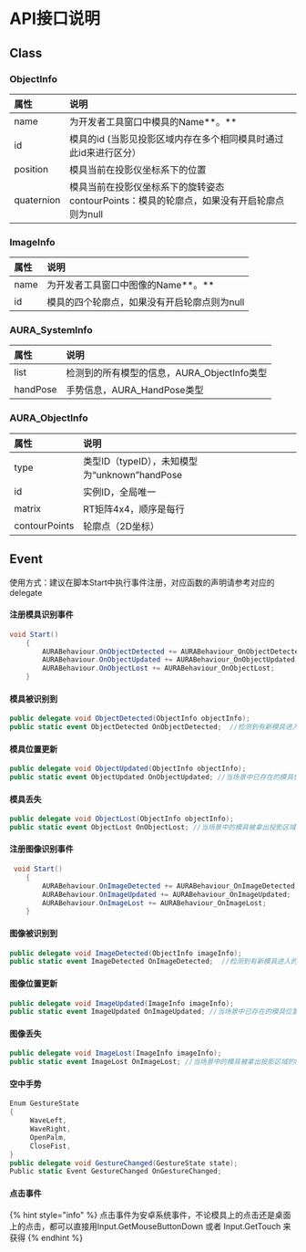 # API接口说明

## Class 

### ObjectInfo

| 属性 | 说明 |
| :--- | :--- |
| name | 为开发者工具窗口中模具的Name**。** |
| id | 模具的id \(当影见投影区域内存在多个相同模具时通过此id来进行区分） |
| position | 模具当前在投影仪坐标系下的位置 |
| quaternion | 模具当前在投影仪坐标系下的旋转姿态contourPoints：模具的轮廓点，如果没有开启轮廓点则为null |

### ImageInfo

| 属性 | 说明 |
| :--- | :--- |
| name | 为开发者工具窗口中图像的Name**。** |
| id | 模具的四个轮廓点，如果没有开启轮廓点则为null |

### **AURA\_SystemInfo**

| 属性 | 说明 |
| :--- | :--- |
| list | 检测到的所有模型的信息，AURA\_ObjectInfo类型 |
| handPose | 手势信息，AURA\_HandPose类型 |

### **AURA\_ObjectInfo** 

| 属性 | 说明 |
| :--- | :--- |
| type | 类型ID（typeID），未知模型为“unknown”handPose |
| id | 实例ID，全局唯一 |
| matrix | RT矩阵4x4，顺序是每行 |
| contourPoints | 轮廓点（2D坐标） |

## Event

使用方式：建议在脚本Start中执行事件注册，对应函数的声明请参考对应的delegate

#### 注册模具识别事件

```csharp
void Start()
    {
        AURABehaviour.OnObjectDetected += AURABehaviour_OnObjectDetected;
        AURABehaviour.OnObjectUpdated += AURABehaviour_OnObjectUpdated;
        AURABehaviour.OnObjectLost += AURABehaviour_OnObjectLost;
    }
```

#### **模具被识别到**

```csharp
public delegate void ObjectDetected(ObjectInfo objectInfo); 
public static event ObjectDetected OnObjectDetected;  //检测到有新模具进入的时候回调一次
```

#### 模具位置更新

```csharp
public delegate void ObjectUpdated(ObjectInfo objectInfo);
public static event ObjectUpdated OnObjectUpdated; //当场景中已存在的模具位置姿态有更新的时候回调（实时更新）
```

#### 模具丢失

```csharp
public delegate void ObjectLost(ObjectInfo objectInfo);
public static event ObjectLost OnObjectLost; //当场景中的模具被拿出投影区域的时候回调一次
```

#### 注册图像识别事件

```csharp
 void Start()
    {
        AURABehaviour.OnImageDetected += AURABehaviour_OnImageDetected;
        AURABehaviour.OnImageUpdated += AURABehaviour_OnImageUpdated;
        AURABehaviour.OnImageLost += AURABehaviour_OnImageLost;
    }
```

#### **图像被识别到**

```csharp
public delegate void ImageDetected(ObjectInfo imageInfo); 
public static event ImageDetected OnImageDetected;  //检测到有新模具进入的时候回调一次
```

#### 图像位置更新

```csharp
public delegate void ImageUpdated(ImageInfo imageInfo);
public static event ImageUpdated OnImageUpdated; //当场景中已存在的模具位置姿态有更新的时候回调（实时更新）
```

#### 图像丢失

```csharp
public delegate void ImageLost(ImageInfo imageInfo);
public static event ImageLost OnImageLost; //当场景中的模具被拿出投影区域的时候回调一次
```

#### 空中手势

```csharp
Enum GestureState
{
     WaveLeft,
     WaveRight,
     OpenPalm,
     CloseFist,
}
public delegate void GestureChanged(GestureState state);
Public static Event GestureChanged OnGestureChanged;
```

#### 点击事件

{% hint style="info" %}
点击事件为安卓系统事件，不论模具上的点击还是桌面上的点击，都可以直接用Input.GetMouseButtonDown 或者 Input.GetTouch 来获得
{% endhint %}

